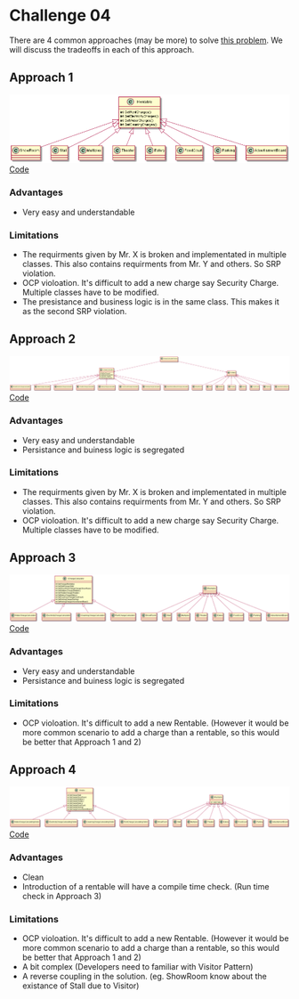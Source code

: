 
# Challenge 04

There are 4 common approaches (may be more) to solve [this problem](https://github.com/WonderTools/design-patterns/blob/master/Challenge04.md).
We will discuss the tradeoffs in each of this approach.

## Approach 1

![Approach 1](https://github.com/WonderTools/design-patterns/blob/master/Solution/approach1.png?raw=true)
[Code](https://github.com/WonderTools/design-patterns/blob/master/MallCharges/MallChargesCalculator-Approach1.zip?raw=true)

### Advantages
* Very easy and understandable

### Limitations
* The requirments given by Mr. X is broken and implementated in multiple classes. This also contains requirments from Mr. Y and others. So SRP violation.
* OCP violoation. It's difficult to add a new charge say Security Charge. Multiple classes have to be modified.
* The presistance and business logic is in the same class. This makes it as the second SRP violation.

## Approach 2
 
![Approach 2](https://github.com/WonderTools/design-patterns/blob/master/Solution/approach2.png?raw=true)
[Code](https://github.com/WonderTools/design-patterns/blob/master/MallCharges/MallChargesCalculator-Approach2.zip?raw=true)
### Advantages
* Very easy and understandable
* Persistance and buiness logic is segregated

### Limitations
* The requirments given by Mr. X is broken and implementated in multiple classes. This also contains requirments from Mr. Y and others. So SRP violation.
* OCP violoation. It's difficult to add a new charge say Security Charge. Multiple classes have to be modified.

## Approach 3
 
![Approach 3 (Template Method Design Pattern)](https://github.com/WonderTools/design-patterns/blob/master/Solution/approach3.png?raw=true)
[Code](https://github.com/WonderTools/design-patterns/blob/master/MallCharges/MallChargesCalculator-Approach3.zip?raw=true)

### Advantages
* Very easy and understandable
* Persistance and buiness logic is segregated

### Limitations
* OCP violoation. It's difficult to add a new Rentable. (However it would be more common scenario to add a charge than a rentable, so this would be better that Approach 1 and 2)

## Approach 4
 
![Approach 4 (Visitor Design Pattern)](https://github.com/WonderTools/design-patterns/blob/master/Solution/approach4.png?raw=true)
[Code](https://github.com/WonderTools/design-patterns/blob/master/MallCharges/MallChargesCalculator-Approach4.zip?raw=true)

### Advantages
* Clean
* Introduction of a rentable will have a compile time check. (Run time check in Approach 3)

### Limitations
* OCP violoation. It's difficult to add a new Rentable. (However it would be more common scenario to add a charge than a rentable, so this would be better that Approach 1 and 2)
* A bit complex (Developers need to familiar with Visitor Pattern)
* A reverse coupling in the solution. (eg. ShowRoom know about the existance of Stall due to Visitor)




